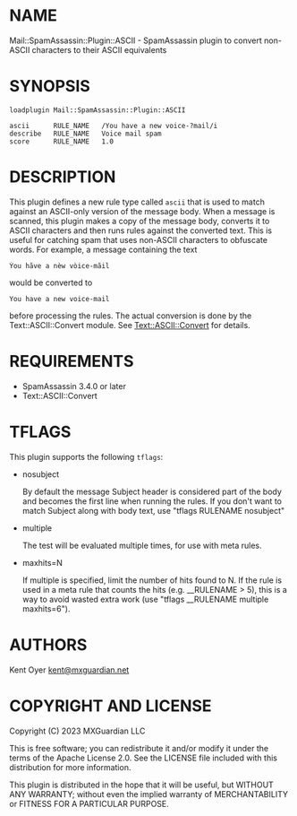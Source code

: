 # NAME

Mail::SpamAssassin::Plugin::ASCII - SpamAssassin plugin to convert non-ASCII characters to their ASCII equivalents

# SYNOPSIS

    loadplugin Mail::SpamAssassin::Plugin::ASCII

    ascii      RULE_NAME   /You have a new voice-?mail/i
    describe   RULE_NAME   Voice mail spam
    score      RULE_NAME   1.0

# DESCRIPTION

This plugin defines a new rule type called `ascii` that is used to match
against an ASCII-only version of the message body. When a message is scanned,
this plugin makes a copy of the message body, converts it to ASCII characters
and then runs rules against the converted text. This is useful for
catching spam that uses non-ASCII characters to obfuscate words. For example,
a message containing the text

    Ýou hãve a nèw vòice-mãil

would be converted to

    You have a new voice-mail

before processing the rules. The actual conversion is done by the Text::ASCII::Convert module.
See [Text::ASCII::Convert](https://metacpan.org/pod/Text%3A%3AASCII%3A%3AConvert) for details.

# REQUIREMENTS

- SpamAssassin 3.4.0 or later
- Text::ASCII::Convert

# TFLAGS

This plugin supports the following `tflags`:

- nosubject

    By default the message Subject header is considered part of the body and becomes the first line
    when running the rules. If you don't want to match Subject along with body text, use "tflags RULENAME nosubject"

- multiple

    The test will be evaluated multiple times, for use with meta rules.

- maxhits=N

    If multiple is specified, limit the number of hits found to N. If the rule is used in a meta rule that counts
    the hits (e.g. \_\_RULENAME > 5), this is a way to avoid wasted extra work (use "tflags \_\_RULENAME multiple maxhits=6").

# AUTHORS

Kent Oyer <kent@mxguardian.net>

# COPYRIGHT AND LICENSE

Copyright (C) 2023 MXGuardian LLC

This is free software; you can redistribute it and/or modify it under
the terms of the Apache License 2.0. See the LICENSE file included
with this distribution for more information.

This plugin is distributed in the hope that it will be useful, but WITHOUT ANY WARRANTY; without even the
implied warranty of MERCHANTABILITY or FITNESS FOR A PARTICULAR PURPOSE.
